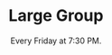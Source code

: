 ---
title: "Large Group"
category: "Connect"
description: "Large Groups are weekly meetings held on campus where the body of AACF gathers in a time of fellowship. Each week starts off with icebreakers and a time of worship, followed by a message related to the quarterly subtheme delivered by a speaker.  We also have Post Large Groups where brothers and sisters can get to know each other more through hangouts, conversation, and/or food."
location: "Baker 102 for Fall Quarter."
date: "Every Friday at 7:30 PM." 
gif: "../../images/connect/large_group.gif"
link: "https://docs.google.com/forms/d/e/1FAIpQLSfPTmBK-zvrKaLHtShqGxpQ4kIWyFO9f-Q2L-FHstpU7HuVEg/viewform?usp=sf_link"
img: "../../images/connect/first_large.jpg"
---